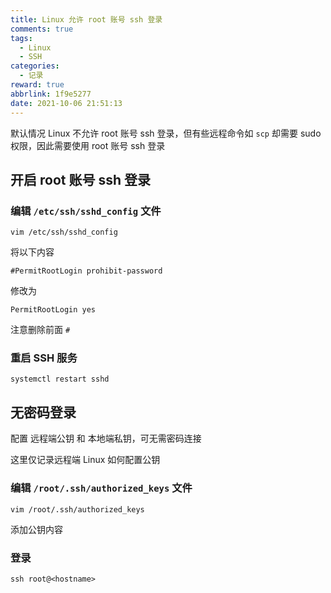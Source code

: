 ```yaml
---
title: Linux 允许 root 账号 ssh 登录
comments: true
tags:
  - Linux
  - SSH
categories:
  - 记录
reward: true
abbrlink: 1f9e5277
date: 2021-10-06 21:51:13
---
```


默认情况 Linux 不允许 root 账号 ssh 登录，但有些远程命令如 `scp` 却需要 sudo 权限，因此需要使用 root 账号 ssh 登录

<!--more-->

## 开启 root 账号 ssh 登录

### 编辑 `/etc/ssh/sshd_config` 文件

```
vim /etc/ssh/sshd_config
```

将以下内容

```
#PermitRootLogin prohibit-password
```

修改为

```
PermitRootLogin yes
```

注意删除前面 `#`

### 重启 SSH 服务

```
systemctl restart sshd
```

## 无密码登录

配置 远程端公钥 和 本地端私钥，可无需密码连接

这里仅记录远程端 Linux 如何配置公钥

### 编辑 `/root/.ssh/authorized_keys` 文件

```
vim /root/.ssh/authorized_keys
```

添加公钥内容

### 登录

```
ssh root@<hostname>
```
